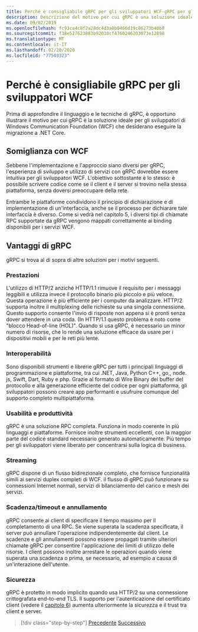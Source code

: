 ```yaml
---
title: Perché è consigliabile gRPC per gli sviluppatori WCF-gRPC per gli sviluppatori WCF
description: Descrizione del motivo per cui gRPC è una soluzione ideale per gli sviluppatori WCF che desiderano eseguire la migrazione a architetture e piattaforme moderne.
ms.date: 09/02/2019
ms.openlocfilehash: fc93ca4c8f2a28dc4d3a0b0466d19c86273b40b8
ms.sourcegitcommit: f38e527623883b92010cf4760246203073e12898
ms.translationtype: MT
ms.contentlocale: it-IT
ms.lasthandoff: 02/20/2020
ms.locfileid: "77503323"
---
```

# <a name="why-we-recommend-grpc-for-wcf-developers"></a>Perché è consigliabile gRPC per gli sviluppatori WCF

Prima di approfondire il linguaggio e le tecniche di gRPC, è opportuno illustrare il motivo per cui gRPC è la soluzione ideale per gli sviluppatori di Windows Communication Foundation (WCF) che desiderano eseguire la migrazione a .NET Core.

## <a name="similarity-to-wcf"></a>Somiglianza con WCF

Sebbene l'implementazione e l'approccio siano diversi per gRPC, l'esperienza di sviluppo e utilizzo di servizi con gRPC dovrebbe essere intuitiva per gli sviluppatori WCF. L'obiettivo sottostante è lo stesso: è possibile scrivere codice come se il client e il server si trovino nella stessa piattaforma, senza doversi preoccupare della rete. 

Entrambe le piattaforme condividono il principio di dichiarazione e di implementazione di un'interfaccia, anche se il processo per dichiarare tale interfaccia è diverso. Come si vedrà nel capitolo 5, i diversi tipi di chiamate RPC supportate da gRPC vengono mappati correttamente ai binding disponibili per i servizi WCF.

## <a name="benefits-of-grpc"></a>Vantaggi di gRPC

gRPC si trova al di sopra di altre soluzioni per i motivi seguenti.

### <a name="performance"></a>Prestazioni

L'utilizzo di HTTP/2 anziché HTTP/1.1 rimuove il requisito per i messaggi leggibili e utilizza invece il protocollo binario più piccolo e più veloce. Questa operazione è più efficiente per i computer da analizzare. HTTP/2 supporta inoltre il multiplexing delle richieste su una singola connessione. Questo supporto consente l'invio di risposte non appena si è pronti senza dover attendere in una coda. (In HTTP/1.1 questo problema è noto come "blocco Head-of-line (HOL)". Quando si usa gRPC, è necessario un minor numero di risorse, che lo rende una soluzione efficace da usare per i dispositivi mobili e per le reti più lente.

### <a name="interoperability"></a>Interoperabilità

Sono disponibili strumenti e librerie gRPC per tutti i principali linguaggi di programmazione e piattaforme, tra cui .NET, Java, Python C++, go,, node. js, Swift, Dart, Ruby e php. Grazie al formato di Wire Binary dei buffer del protocollo e alla generazione efficiente del codice per ogni piattaforma, gli sviluppatori possono creare app performanti e usufruire comunque del supporto completo multipiattaforma.

### <a name="usability-and-productivity"></a>Usabilità e produttività

gRPC è una soluzione RPC completa. Funziona in modo coerente in più linguaggi e piattaforme. Fornisce inoltre strumenti eccellenti, con la maggior parte del codice standard necessario generato automaticamente. Più tempo per gli sviluppatori viene liberato per concentrarsi sulla logica di business.

### <a name="streaming"></a>Streaming

gRPC dispone di un flusso bidirezionale completo, che fornisce funzionalità simili ai servizi duplex completi di WCF. il flusso di gRPC può funzionare su connessioni Internet normali, servizi di bilanciamento del carico e mesh dei servizi.

### <a name="deadlinetimeouts-and-cancellation"></a>Scadenza/timeout e annullamento

gRPC consente ai client di specificare il tempo massimo per il completamento di una RPC. Se viene superata la scadenza specificata, il server può annullare l'operazione indipendentemente dal client. Le scadenze e gli annullamenti possono essere propagati tramite ulteriori chiamate gRPC per consentire l'applicazione dei limiti di utilizzo delle risorse. I client possono inoltre arrestare le operazioni quando viene superata una scadenza o prima, se necessario, ad esempio a causa di un'interazione dell'utente.

### <a name="security"></a>Sicurezza

gRPC è protetto in modo implicito quando usa HTTP/2 su una connessione crittografata end-to-end TLS. Il supporto per l'autenticazione del certificato client (vedere il [capitolo 6](security.md)) aumenta ulteriormente la sicurezza e il trust tra client e server.

>[!div class="step-by-step"]
>[Precedente](network-protocols.md)
>[Successivo](protocol-buffers.md)
